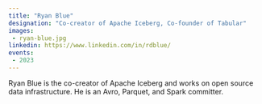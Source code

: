 ```yaml
---
title: "Ryan Blue"
designation: "Co-creator of Apache Iceberg, Co-founder of Tabular"
images:
 - ryan-blue.jpg
linkedin: https://www.linkedin.com/in/rdblue/
events:
 - 2023
---
```


Ryan Blue is the co-creator of Apache Iceberg and works on open source data infrastructure. He is an Avro, Parquet, and Spark committer.